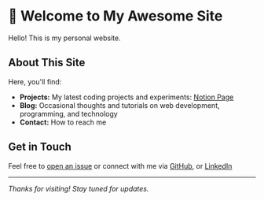 # 👋 Welcome to My Awesome Site

Hello! This is my personal website.
## About This Site

Here, you'll find:
- **Projects:** My latest coding projects and experiments: [Notion Page](https://fantasy-polyanthus-f0e.notion.site/Projects-Tasks-120516fda5438087a49fedac3b6c3083)
- **Blog:** Occasional thoughts and tutorials on web development, programming, and technology
- **Contact:** How to reach me

## Get in Touch

Feel free to [open an issue](https://github.com/YOUR-USERNAME/YOUR-REPO/issues) or connect with me via [GitHub](https://github.com/Alltairas), or [LinkedIn](https://fr.linkedin.com/in/aras-selahiye-667079134)

---

*Thanks for visiting! Stay tuned for updates.*
